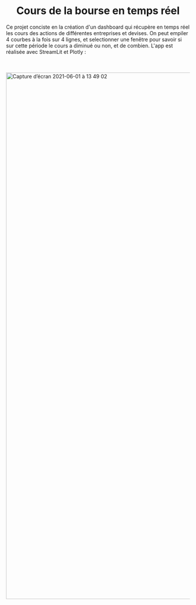<h1 align="center">Cours de la bourse en temps réel</h1>

     
   Ce projet conciste en la création d'un dashboard qui récupère en temps réel les cours des actions de différentes entreprises et devises. On peut empiler 4 courbes à la fois sur 4 lignes, et selectionner une fenêtre pour savoir si sur cette période le cours a diminué ou non, et de combien.
L'app est réalisée avec StreamLit et Plotly :

<br>

<br/>

<img width="1440" alt="Capture d’écran 2021-06-01 à 13 49 02" src="https://user-images.githubusercontent.com/63207451/120318431-238f7880-c2e0-11eb-86b1-ceaf8b5f490b.png">

<br/>
